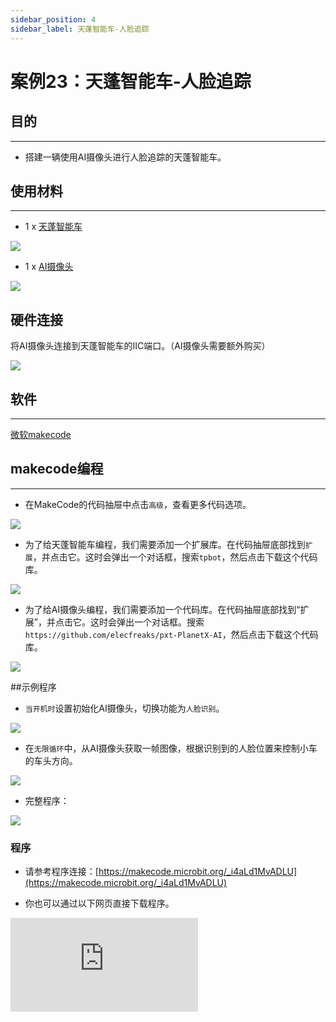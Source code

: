 ```yaml
---
sidebar_position: 4
sidebar_label: 天蓬智能车-人脸追踪
---
```



# 案例23：天蓬智能车-人脸追踪

## 目的
---
- 搭建一辆使用AI摄像头进行人脸追踪的天蓬智能车。

## 使用材料
---

- 1 x [天蓬智能车](https://item.taobao.com/item.htm?spm=a1z10.5-c-s.w4002-18602834185.41.68d15ccfBFHNPy&id=618758535761)

![](./images/TPBot_tianpeng_case_20_01.png)

- 1 x  [AI摄像头](https://item.taobao.com/item.htm?spm=a1z10.1-c-s.w5003-22951491260.9.196458b3TgHzio&ft=t&id=632538261754&scene=taobao_shop)

![](./images/TPBot_tianpeng_case_20_02.png)





## 硬件连接

将AI摄像头连接到天蓬智能车的IIC端口。（AI摄像头需要额外购买）

![](./images/TPBot_tianpeng_case_20_03.png)

## 软件
---
[微软makecode](https://makecode.microbit.org/#)


## makecode编程
---


- 在MakeCode的代码抽屉中点击`高级`，查看更多代码选项。

![](./images/TPBot_tianpeng_case_20_04.png)

- 为了给天蓬智能车编程，我们需要添加一个扩展库。在代码抽屉底部找到`扩展`，并点击它。这时会弹出一个对话框，搜索`tpbot`，然后点击下载这个代码库。

![](./images/TPBot_tianpeng_case_20_05.png)

- 为了给AI摄像头编程，我们需要添加一个代码库。在代码抽屉底部找到“扩展”，并点击它。这时会弹出一个对话框。搜索 `https://github.com/elecfreaks/pxt-PlanetX-AI`，然后点击下载这个代码库。

![](./images/TPBot_tianpeng_case_20_06.png)



##示例程序

- `当开机时`设置初始化AI摄像头，切换功能为`人脸识别`。

![](./images/TPBot_tianpeng_case_23_07.png)

- 在`无限循环`中，从AI摄像头获取一帧图像，根据识别到的人脸位置来控制小车的车头方向。

![](./images/TPBot_tianpeng_case_23_08.png)

- 完整程序：

![](./images/TPBot_tianpeng_case_23_09.png)



### 程序
- 请参考程序连接：[https://makecode.microbit.org/_i4aLd1MvADLU](https://makecode.microbit.org/_i4aLd1MvADLU)

- 你也可以通过以下网页直接下载程序。

<div
    style={{
        position: 'relative',
        paddingBottom: '60%',
        overflow: 'hidden',
    }}
>
    <iframe
        src="https://makecode.microbit.org/_i4aLd1MvADLU"
        frameborder="0"
        sandbox="allow-popups allow-forms allow-scripts allow-same-origin"
        style={{
            position: 'absolute',
            width: '100%',
            height: '100%',
        }}
    />
</div>
--
---


## python编程
---
添加天蓬智能车软件库：[https://www.elecfreaks.com/learn-cn/microbitKit/TPbot_tianpeng/TPbot-python.html](https://www.elecfreaks.com/learn-cn/microbitKit/TPbot_tianpeng/TPbot-python.html)
添加AI摄像头软件库：[https://www.elecfreaks.com/learn-cn/microbitplanetX/ai/Plant-X-EF05035-python.html](https://www.elecfreaks.com/learn-cn/microbitplanetX/ai/Plant-X-EF05035-python.html)

### 程序

```
# Add your Python code here. E.g.
from microbit import *
from AILens import *
from TPBot import *

tp = TPBOT()
ai = AILENS()
# 设置摄像头功能为人脸识别
ai.switch_function(Face)

while True:
    # 从摄像头获取一帧
    ai.get_image()

    buff = ai.get_face_data()
    # "buff[0]"为读取图像中人脸位置的X轴坐标
    i = buff[0]
    if ( i < 80):
        tp.set_motors_speed(-30,0)
    elif ( i > 144):
        tp.set_motors_speed(0,-30)
    else:
        tp.set_motors_speed(0,0)
```


---
## 结论
---
天蓬智能车根据AI摄像头识别到的人脸位置调整车头朝向，使车头正对人脸方向。


## 思考
---


## 常见问题
---
Q:使用案例中的代码发现小车不能正常运行？
A:电池电量不足，增大程序中的小车速度参数的数值或者更换电池，并测试。
Q:使用案例中的代码发现AI摄像头突然无法初始化进入功能选择界面？
A:电池电量不足，请更换新电池，并测试。

## 相关阅读
---
